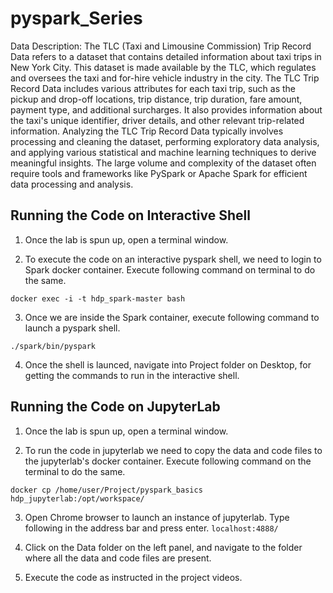 # pyspark_Series
Data Description:
The TLC (Taxi and Limousine Commission) Trip Record Data refers to a dataset that
contains detailed information about taxi trips in New York City. This dataset is made
available by the TLC, which regulates and oversees the taxi and for-hire vehicle industry
in the city.
The TLC Trip Record Data includes various attributes for each taxi trip, such as the
pickup and drop-off locations, trip distance, trip duration, fare amount, payment type,
and additional surcharges. It also provides information about the taxi's unique identifier,
driver details, and other relevant trip-related information.
Analyzing the TLC Trip Record Data typically involves processing and cleaning the
dataset, performing exploratory data analysis, and applying various statistical and
machine learning techniques to derive meaningful insights. The large volume and
complexity of the dataset often require tools and frameworks like PySpark or Apache
Spark for efficient data processing and analysis.

## Running the Code on Interactive Shell

1. Once the lab is spun up, open a terminal window.

2. To execute the code on an interactive pyspark shell, we need to login to Spark docker container. Execute following command on terminal to do the same.

 ```docker exec -i -t hdp_spark-master bash```

3. Once we are inside the Spark container, execute following command to launch a pyspark shell.

 ```./spark/bin/pyspark```

4. Once the shell is launced, navigate into Project folder on Desktop, for getting the commands to run in the interactive shell.

## Running the Code on JupyterLab 
1. Once the lab is spun up, open a terminal window.

2. To run the code in jupyterlab we need to copy the data and code files to the jupyterlab's docker container. Execute following command on the terminal to do the same.

```docker cp /home/user/Project/pyspark_basics  hdp_jupyterlab:/opt/workspace/```

3. Open Chrome browser to launch an instance of jupyterlab. Type following in the address bar and press enter.
```localhost:4888/```

5. Click on the Data folder on the left panel, and navigate to the folder where all the data and code files are present.

6. Execute the code as instructed in the project videos.

